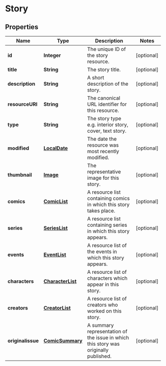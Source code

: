 
# Story

## Properties
Name | Type | Description | Notes
------------ | ------------- | ------------- | -------------
**id** | **Integer** | The unique ID of the story resource. |  [optional]
**title** | **String** | The story title. |  [optional]
**description** | **String** | A short description of the story. |  [optional]
**resourceURI** | **String** | The canonical URL identifier for this resource.  |  [optional]
**type** | **String** | The story type e.g. interior story, cover, text story. |  [optional]
**modified** | [**LocalDate**](LocalDate.md) | The date the resource was most recently modified. |  [optional]
**thumbnail** | [**Image**](Image.md) | The representative image for this story. |  [optional]
**comics** | [**ComicList**](ComicList.md) | A resource list containing comics in which this story takes place. |  [optional]
**series** | [**SeriesList**](SeriesList.md) | A resource list containing series in which this story appears. |  [optional]
**events** | [**EventList**](EventList.md) | A resource list of the events in which this story appears. |  [optional]
**characters** | [**CharacterList**](CharacterList.md) | A resource list of characters which appear in this story. |  [optional]
**creators** | [**CreatorList**](CreatorList.md) | A resource list of creators who worked on this story. |  [optional]
**originalissue** | [**ComicSummary**](ComicSummary.md) | A summary representation of the issue in which this story was originally published. |  [optional]



